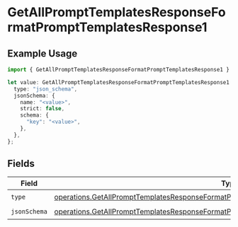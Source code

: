 # GetAllPromptTemplatesResponseFormatPromptTemplatesResponse1

## Example Usage

```typescript
import { GetAllPromptTemplatesResponseFormatPromptTemplatesResponse1 } from "orq-poc-typescript-multi-env-version/models/operations";

let value: GetAllPromptTemplatesResponseFormatPromptTemplatesResponse1 = {
  type: "json_schema",
  jsonSchema: {
    name: "<value>",
    strict: false,
    schema: {
      "key": "<value>",
    },
  },
};
```

## Fields

| Field                                                                                                                                                                                                      | Type                                                                                                                                                                                                       | Required                                                                                                                                                                                                   | Description                                                                                                                                                                                                |
| ---------------------------------------------------------------------------------------------------------------------------------------------------------------------------------------------------------- | ---------------------------------------------------------------------------------------------------------------------------------------------------------------------------------------------------------- | ---------------------------------------------------------------------------------------------------------------------------------------------------------------------------------------------------------- | ---------------------------------------------------------------------------------------------------------------------------------------------------------------------------------------------------------- |
| `type`                                                                                                                                                                                                     | [operations.GetAllPromptTemplatesResponseFormatPromptTemplatesResponse200ApplicationJSONType](../../models/operations/getallprompttemplatesresponseformatprompttemplatesresponse200applicationjsontype.md) | :heavy_check_mark:                                                                                                                                                                                         | N/A                                                                                                                                                                                                        |
| `jsonSchema`                                                                                                                                                                                               | [operations.GetAllPromptTemplatesResponseFormatPromptTemplatesResponseJsonSchema](../../models/operations/getallprompttemplatesresponseformatprompttemplatesresponsejsonschema.md)                         | :heavy_check_mark:                                                                                                                                                                                         | N/A                                                                                                                                                                                                        |